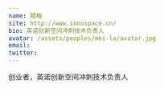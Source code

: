 ```yaml
---
name: 腊梅
site: http://www.innospace.cn/
bio: 英诺创新空间冲刺技术负责人
avatar: /assets/peoples/mei-la/avatar.jpg
email: 
twitter: 
---
```

创业者，英诺创新空间冲刺技术负责人
